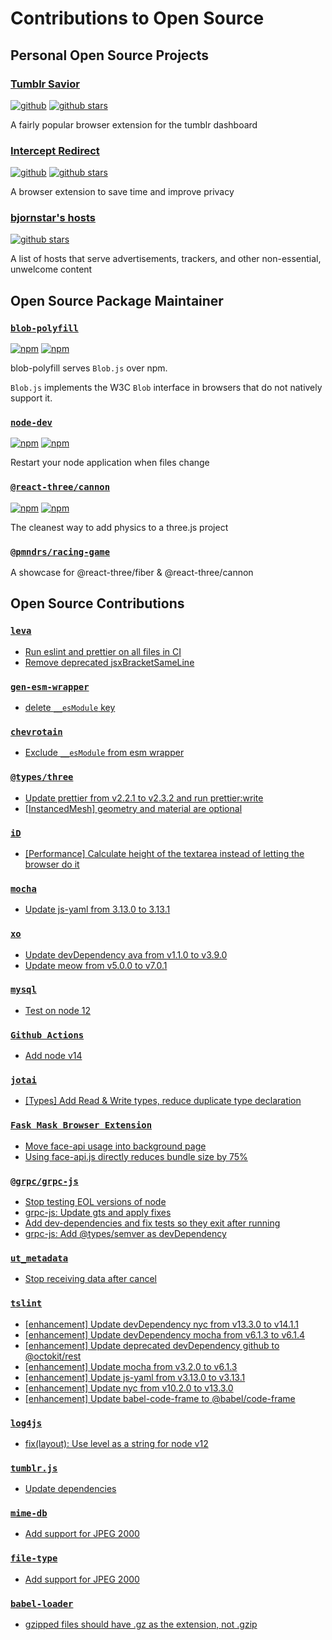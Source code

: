 # Contributions to Open Source

## Personal Open Source Projects

### [Tumblr Savior](https://tumblr-savior.bjornstar.com)

[![github](https://img.shields.io/github/package-json/v/bjornstar/tumblr-savior)](https://tumblr-savior.github.bjornstar.com)
[![github stars](https://img.shields.io/github/stars/bjornstar/tumblr-savior)](https://tumblr-savior.github.bjornstar.com)

A fairly popular browser extension for the tumblr dashboard

### [Intercept Redirect](https://intercept-redirect.bjornstar.com)

[![github](https://img.shields.io/github/package-json/v/bjornstar/intercept-redirect)](https://intercept-redirect.github.bjornstar.com)
[![github stars](https://img.shields.io/github/stars/bjornstar/intercept-redirect)](https://intercept-redirect.github.bjornstar.com)

A browser extension to save time and improve privacy

### [bjornstar's hosts](https://github.com/bjornstar/hosts)

[![github stars](https://img.shields.io/github/stars/bjornstar/hosts)](https://intercept-redirect.github.bjornstar.com)

A list of hosts that serve advertisements, trackers, and other non-essential, unwelcome content

## Open Source Package Maintainer

### [`blob-polyfill`](https://github.com/bjornstar/blob-polyfill)

[![npm](https://img.shields.io/npm/v/blob-polyfill.svg)](https://www.npmjs.com/package/blob-polyfill)
[![npm](https://img.shields.io/npm/dm/blob-polyfill.svg)](https://www.npmjs.com/package/blob-polyfill)

blob-polyfill serves `Blob.js` over npm.

`Blob.js` implements the W3C `Blob` interface in browsers that do not natively support it.

### [`node-dev`](https://github.com/fgnass/node-dev)

[![npm](https://img.shields.io/npm/v/node-dev.svg)](https://www.npmjs.com/package/node-dev)
[![npm](https://img.shields.io/npm/dm/node-dev.svg)](https://www.npmjs.com/package/node-dev)

Restart your node application when files change

### [`@react-three/cannon`](https://github.com/pmndrs/use-cannon)

[![npm](https://img.shields.io/npm/v/@react-three/cannon.svg)](https://www.npmjs.com/package/@react-three/cannon)
[![npm](https://img.shields.io/npm/dm/@react-three/cannon.svg)](https://www.npmjs.com/package/@react-three/cannon)

The cleanest way to add physics to a three.js project

### [`@pmndrs/racing-game`](https://github.com/pmndrs/racing-game)

A showcase for @react-three/fiber & @react-three/cannon

## Open Source Contributions

### [`leva`](https://npmjs.com/package/leva)

- [Run eslint and prettier on all files in CI](https://github.com/pmndrs/leva/pull/278)
- [Remove deprecated jsxBracketSameLine](https://github.com/pmndrs/leva/pull/273)

### [`gen-esm-wrapper`](https://www.npmjs.com/package/gen-esm-wrapper)

- [delete `__esModule` key](https://github.com/addaleax/gen-esm-wrapper/pull/7)

### [`chevrotain`](https://www.npmjs.com/package/chevrotain)

- [Exclude `__esModule` from esm wrapper](https://github.com/Chevrotain/chevrotain/pull/1538)

### [`@types/three`](https://www.npmjs.com/package/@types/three)

- [Update prettier from v2.2.1 to v2.3.2 and run prettier:write](https://github.com/three-types/three-ts-types/pull/100)
- [[InstancedMesh] geometry and material are optional](https://github.com/three-types/three-ts-types/pull/99)

### [`iD`](https://github.com/openstreetmap/iD)

- [[Performance] Calculate height of the textarea instead of letting the browser do it](https://github.com/openstreetmap/iD/pull/7980)

### [`mocha`](https://www.npmjs.com/package/mocha)

- [Update js-yaml from 3.13.0 to 3.13.1](https://github.com/mochajs/mocha/pull/3877)

### [`xo`](https://www.npmjs.com/package/xo)

- [Update devDependency ava from v1.1.0 to v3.9.0](https://github.com/xojs/xo/pull/490)
- [Update meow from v5.0.0 to v7.0.1](https://github.com/xojs/xo/pull/489)

### [`mysql`](https://www.npmjs.com/package/mysql)

- [Test on node 12](https://github.com/mysqljs/mysql/pull/2211)

### [`Github Actions`](https://github.com/actions/starter-workflows)

- [Add node v14](https://github.com/actions/starter-workflows/pull/496)

### [`jotai`](https://www.npmjs.com/package/jotai)

- [[Types] Add Read & Write types, reduce duplicate type declaration](https://github.com/pmndrs/jotai/pull/367)

### [`Fask Mask Browser Extension`](https://github.com/moklick/face-mask-browser-extension)

- [Move face-api usage into background page](https://github.com/moklick/face-mask-browser-extension/pull/2)
- [Using face-api.js directly reduces bundle size by 75%](https://github.com/moklick/face-mask-browser-extension/pull/1)

### [`@grpc/grpc-js`](https://www.npmjs.com/package/@grpc/grpc-js)

- [Stop testing EOL versions of node ](https://github.com/grpc/grpc-node/pull/1039)
- [grpc-js: Update gts and apply fixes](https://github.com/grpc/grpc-node/pull/1031)
- [Add dev-dependencies and fix tests so they exit after running](https://github.com/grpc/grpc-node/pull/973)
- [grpc-js: Add @types/semver as devDependency](https://github.com/grpc/grpc-node/pull/964)

### [`ut_metadata`](https://www.npmjs.com/package/ut_metadata)

- [Stop receiving data after cancel](https://github.com/webtorrent/ut_metadata/pull/44)

### [`tslint`](https://www.npmjs.com/package/tslint)

- [[enhancement] Update devDependency nyc from v13.3.0 to v14.1.1](https://github.com/palantir/tslint/pull/4699)
- [[enhancement] Update devDependency mocha from v6.1.3 to v6.1.4](https://github.com/palantir/tslint/pull/4674)
- [[enhancement] Update deprecated devDependency github to @octokit/rest](https://github.com/palantir/tslint/pull/4673)
- [[enhancement] Update mocha from v3.2.0 to v6.1.3](https://github.com/palantir/tslint/pull/4669)
- [[enhancement] Update js-yaml from v3.13.0 to v3.13.1](https://github.com/palantir/tslint/pull/4663)
- [[enhancement] Update nyc from v10.2.0 to v13.3.0](https://github.com/palantir/tslint/pull/4633)
- [[enhancement] Update babel-code-frame to @babel/code-frame](https://github.com/palantir/tslint/pull/4632)

### [`log4js`](https://npmjs.com/package/log4js)

- [fix(layout): Use level as a string for node v12](https://github.com/log4js-node/log4js-node/pull/860)

### [`tumblr.js`](https://npmjs.com/package/tumblr.js)

- [Update dependencies](https://github.com/tumblr/tumblr.js/pull/70)

### [`mime-db`](https://npmjs.com/package/mime-db)

- [Add support for JPEG 2000](https://github.com/jshttp/mime-db/pull/95)

### [`file-type`](https://npmjs.com/package/file-type)

- [Add support for JPEG 2000](https://github.com/sindresorhus/file-type/pull/108)

### [`babel-loader`](https://npmjs.com/package/babel-loader)

- [gzipped files should have .gz as the extension, not .gzip](https://github.com/babel/babel-loader/pull/326)
